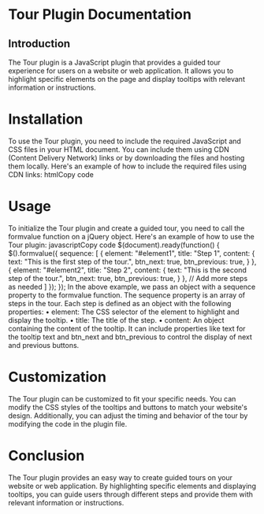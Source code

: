 # Tour Plugin Documentation
## Introduction
The Tour plugin is a JavaScript plugin that provides a guided tour experience for users on a website or web application. It allows you to highlight specific elements on the page and display tooltips with relevant information or instructions.

# Installation
To use the Tour plugin, you need to include the required JavaScript and CSS files in your HTML document. You can include them using CDN (Content Delivery Network) links or by downloading the files and hosting them locally.
Here's an example of how to include the required files using CDN links:
htmlCopy code
<!DOCTYPE html> <html> <head> <meta charset="UTF-8"> <title>Tour Plugin Example</title> <link rel="stylesheet" href="https://cdn.jsdelivr.net/npm/bootstrap@5.0.2/dist/css/bootstrap.min.css"> <script src="https://code.jquery.com/jquery-3.6.4.js"></script> <script src="https://cdn.jsdelivr.net/npm/@popperjs/core@2.9.2/dist/umd/popper.min.js"></script> <script src="https://cdn.jsdelivr.net/npm/bootstrap@5.0.2/dist/js/bootstrap.min.js"></script> <script src="tour.js"></script> </head> <body> <!-- Your HTML content here --> </body> </html> 

# Usage
To initialize the Tour plugin and create a guided tour, you need to call the formvalue function on a jQuery object.
Here's an example of how to use the Tour plugin:
javascriptCopy code
$(document).ready(function() { $().formvalue({ sequence: [ { element: "#element1", title: "Step 1", content: { text: "This is the first step of the tour.", btn_next: true, btn_previous: true, } }, { element: "#element2", title: "Step 2", content: { text: "This is the second step of the tour.", btn_next: true, btn_previous: true, } }, // Add more steps as needed ] }); }); 
In the above example, we pass an object with a sequence property to the formvalue function. The sequence property is an array of steps in the tour. Each step is defined as an object with the following properties:
•	element: The CSS selector of the element to highlight and display the tooltip.
•	title: The title of the step.
•	content: An object containing the content of the tooltip. It can include properties like text for the tooltip text and btn_next and btn_previous to control the display of next and previous buttons.

# Customization
The Tour plugin can be customized to fit your specific needs. You can modify the CSS styles of the tooltips and buttons to match your website's design. Additionally, you can adjust the timing and behavior of the tour by modifying the code in the plugin file.

# Conclusion
The Tour plugin provides an easy way to create guided tours on your website or web application. By highlighting specific elements and displaying tooltips, you can guide users through different steps and provide them with relevant information or instructions.

